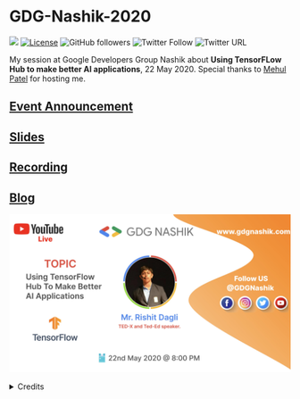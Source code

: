 # GDG-Nashik-2020

[![](https://img.shields.io/badge/Rishit-Dagli-brightgreen.svg?colorB=00ff00)](https://www.rishit.tech)
[![License](https://img.shields.io/badge/License-Apache%202.0-blue.svg)](https://opensource.org/licenses/Apache-2.0)
![GitHub followers](https://img.shields.io/github/followers/Rishit-dagli?style=social)
![Twitter Follow](https://img.shields.io/twitter/follow/rishit_dagli?style=social)
![Twitter URL](https://img.shields.io/twitter/url?style=social&url=https%3A%2F%2Fgithub.com%2FRishit-dagli%2FGDG-Nashik-2020)

My session at Google Developers Group Nashik about **Using TensorFLow Hub to make better AI applications**, 22 May 2020. 
Special thanks to [Mehul Patel](https://twitter.com/rowdymehul) for hosting me.

<h2> <a href="https://www.meetup.com/GDG-Nashik/events/270709682/">Event Announcement</a></h2>
<h2><a href="https://github.com/Rishit-dagli/GDG-Nashik-2020/blob/master/Building%20Better%20AI%20Apps%20with%20TF%20Hub%20_%20GDG%20Nashik.pdf">Slides</a></h2>
<h2> <a href="https://www.youtube.com/watch?v=UWBOS06hbfk">Recording</a></h2>
<h2> <a href="https://towardsdatascience.com/building-better-ai-apps-with-tf-hub-88716b302265">Blog</a></h2>

![](images/gdg_nashik_cover.jpg)
  
  <details>
  <summary>Credits</summary>
  Poster designed by Mitesh Pokar
  </details>

